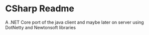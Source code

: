 # CSharp Readme
A .NET Core port of the java client and maybe later on server using DotNetty and Newtonsoft libraries
